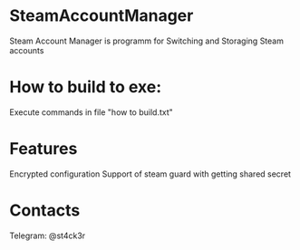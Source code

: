 # SteamAccountManager
Steam Account Manager is programm for Switching and Storaging Steam accounts

# How to build to exe:
  Execute commands in file "how to build.txt"
# Features
  Encrypted configuration
  Support of steam guard with getting shared secret
  
 # Contacts
  Telegram: @st4ck3r

